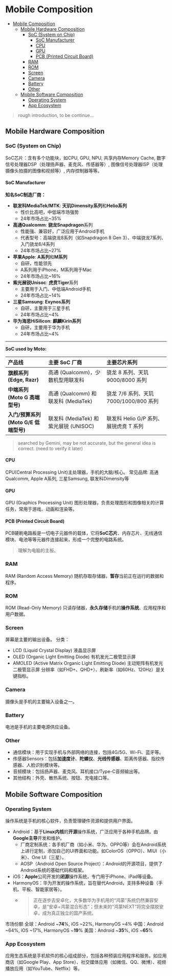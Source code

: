 # Mobile Composition

- [Mobile Composition](#mobile-composition)
  - [Mobile Hardware Composition](#mobile-hardware-composition)
    - [SoC (System on Chip)](#soc-system-on-chip)
      - [SoC Manufacturer](#soc-manufacturer)
      - [CPU](#cpu)
      - [GPU](#gpu)
      - [PCB (Printed Circuit Board)](#pcb-printed-circuit-board)
    - [RAM](#ram)
    - [ROM](#rom)
    - [Screen](#screen)
    - [Camera](#camera)
    - [Battery](#battery)
    - [Other](#other)
  - [Mobile Software Composition](#mobile-software-composition)
    - [Operating System](#operating-system)
    - [App Ecosystem](#app-ecosystem)

> rough introduction, to be continue...

## Mobile Hardware Composition

### SoC (System on Chip)

SoC芯片：含有多个功能块，如CPU, GPU, NPU, 共享内存Memory Cache, 数字信号处理器DSP（处理扬声器、麦克风、传感器等）, 图像信号处理器ISP（处理摄像头拍摄的图像和视频等）, 内存控制器等等。

#### SoC Manufacturer

**知名SoC制造厂商：**

* **联发科MediaTek/MTK**: **天玑Dimensity系列**和**Helio系列**
  * 性价比高吧，中低端市场强势
  * 24年市场占比~35%
* **高通Qualcomm**: **骁龙Snapdragon**系列
  * 性能强、兼容好，广泛应用于Android手机
  * 代表型号：高端骁龙8系列（如Snapdragon 8 Gen 3）、中端骁龙7系列、入门骁龙6/4系列
  * 24年市场占比~27%
* **苹果Apple**: **A系列**和**M系列**
  * 自研，性能领先
  * A系列用于iPhone，M系列用于Mac
  * 24年市场占比~16%
* **紫光展锐Unisoc**: **虎贲Tiger**系列
  * 主要用于入门、中低端Android手机
  * 24年市场占比~14%
* **三星Samsung**: **Exynos系列**
  * 自研，主要用于三星手机
  * 24年市场占比~4%
* **华为海思HiSilicon**: **麒麟Kirin系列**
  * 自研，主要用于华为手机
  * 24年市场占比~4%

---

**SoC used by Moto:**

| 产品线 | 主要 SoC 厂商 | 主要芯片系列 |
| :--- | :--- | :--- |
| **旗舰系列 (Edge, Razr)** | 高通 (Qualcomm)，少数机型用联发科 | 骁龙 8 系列、天玑 9000/8000 系列 |
| **中端系列 (Moto G 高端型号)** | 高通 (Qualcomm) 和 联发科 (MediaTek) | 骁龙 7/6 系列、天玑 7000/1000/800 系列 |
| **入门/预算系列 (Moto G/E 低端型号)** | 联发科 (MediaTek) 和 紫光展锐 (UNISOC) | 联发科 Helio G/P 系列、展锐虎贲 T 系列 |

> searched by Gemini, may be not accurate, but the general idea is correct. (need to verify it later)

#### CPU

CPU(Central Processing Unit)主处理器，手机的大脑/核心。
常见品牌: 高通Qualcomm, Apple A系列, 三星Samsung, 联发科Dimensity等

#### GPU

GPU (Graphics Processing Unit) 图形处理器，负责处理图形和图像相关的计算任务，常用于游戏、动画和渲染等。

#### PCB (Printed Circuit Board)

PCB硬刷电路板是一切电子元器件的载体，它将**SoC芯片**、内存芯片、无线通信模块、电池等等元器件连接起来，形成一个完整的电路系统。

> 理解为电脑的主板。


### RAM 

RAM (Random Access Memory) 随机存取存储器，**暂存**当前正在运行的数据和程序。

### ROM

ROM (Read-Only Memory) 只读存储器，**永久存储**手机的**操作系统**、应用程序和用户数据。

### Screen

屏幕是主要的输出设备。
分类：
- LCD (Liquid Crystal Display) 液晶显示屏
- OLED (Organic Light Emitting Diode) 有机发光二极管显示屏
- AMOLED (Active Matrix Organic Light Emitting Diode) 主动矩阵有机发光二极管显示屏
分辨率（如FHD+、QHD+）、刷新率（如60Hz、120Hz）是关键指标。

### Camera

摄像头是手机的主要输入设备之一。

### Battery

电池是手机的主要电源供应设备。

### Other

* 通信模块：用于实现手机与外部网络的连接，包括4G/5G、Wi-Fi、蓝牙等。
* 传感器Sensors：包括**加速度计**、**陀螺仪**、**光线传感器**、距离传感器、指纹传感器、人脸识别模块等。
* 音频模块：包括扬声器、麦克风、耳机接口/Type-C音频输出等。
* 其他结构：外壳、散热系统、按钮、充电接口等。

## Mobile Software Composition

### Operating System

操作系统是手机的核心软件，负责管理硬件资源和提供用户界面。

* Android：基于**Linux内核**的**开源**操作系统，广泛应用于各种手机品牌。由**Google主导**开发和维护。
  * 厂商定制系统：各手机厂商（如小米、华为、OPPO等）会在Android系统上进行定制，添加自己的UI界面和功能。如ColorOS（OPPO）、MIUI（小米）、One UI（三星）。
  * AOSP（Android Open Source Project）：Android的开源项目，提供了Android系统的基础代码和框架。
* iOS：**Apple**公司开发的**闭源**操作系统，专门用于iPhone、iPad等设备。
* HarmonyOS：华为开发的操作系统，旨在替代Android，支持多种设备（手机、平板、智能家居等）。
  * > 正在逐步去安卓化，大多数华为手机用的“鸿蒙”系统仍然兼容安卓，是“安卓+鸿蒙混合形态”；但未来的“鸿蒙NEXT”将完全摆脱安卓，成为真正独立的国产系统。

市场份额
全球：Android ~**74**%, iOS ~22%, HarmonyOS ~4%
中国：Android ~64%, iOS ~17%, HarmonyOS ~**19**%
美国：Android ~**35**%, iOS ~**65**%

### App Ecosystem

应用生态系统是手机软件的核心组成部分，包括各种预装应用程序和服务。如应用商店（如Google Play、App Store）、社交媒体应用（如微信、QQ、微博）、视频播放应用（如YouTube、Netflix）等。